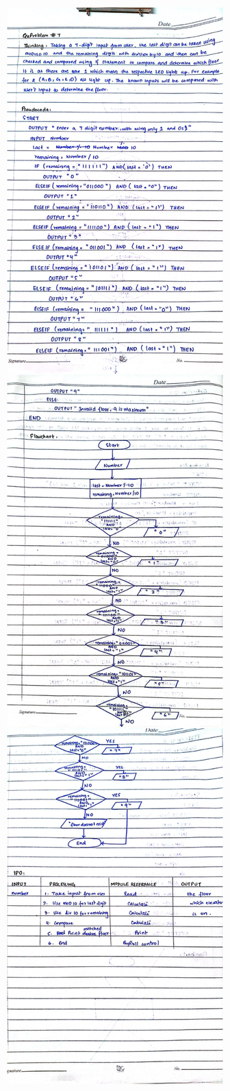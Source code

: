![Q7_1](https://github.com/Areeba2024/k240005/blob/ef9d213082c7b5fd01742a8282e5d9b3e38a59a7/PF%20Theory%20Assignment/Assign1/Q7_1.jpg)
![Q7_2](https://github.com/Areeba2024/k240005/blob/ef9d213082c7b5fd01742a8282e5d9b3e38a59a7/PF%20Theory%20Assignment/Assign1/Q7_2.jpg)
![Q7_3](https://github.com/Areeba2024/k240005/blob/ef9d213082c7b5fd01742a8282e5d9b3e38a59a7/PF%20Theory%20Assignment/Assign1/Q7_3.jpg)
